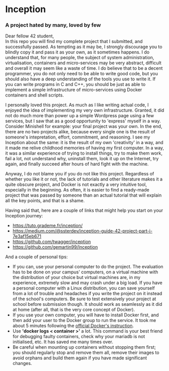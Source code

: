 # Inception
### A project hated by many, loved by few

Dear fellow 42 student,\
In this repo you will find my complete project that I submitted, and successfully passed.
As tempting as it may be, I strongly discourage you to blindly copy it and pass it as your own, as it sometimes happens.
I do understand that, for many people, the subject of system administration, virtualisation, containers and micro-services may be very abstract, difficult and overall it may seem like a waste of time.
I do believe that to be a decent programmer, you do not only need to be able to write good code, but you should also have a deep understanding of the tools you use to write it.
If you can write programs in C and C++, you should be just as able to implement a simple infrastructure of micro-services using Docker containers and shell scripts.

I personally loved this project. As much as I like writing actual code, I enjoyed the idea of implementing my very own infrastructure.
Granted, it did not do much more than power up a simple Wordpress page using a few services, but I saw that as a good opportunity to 'express' myself in a way.
Consider Minishell for example: your final project was your own. In the end, there are no two projects alike, because every single one is the result of someone's intepretation, effort, commitment, and reasoning.
I see my Inception about the same: it is the result of my own 'creativity' in a way, and it made me relive childhood memories of having my first computer.
In a way, it was a similar experience of trying to install things, try to make them work, fail a lot, not understand why, uninstall them, look it up on the Internet, try again, and finally succeed after hours of hard fight with the machine.

Anyway, I do not blame you if you do not like this project.
Regardless of whether you like it or not, the lack of tutorials and other literature makes it a quite obscure project, and Docker is not exactly a very intuitive tool, especially in the beginning.
As often, it is easier to find a ready-made project that was passed by someone than an actual tutorial that will explain all the key points, and that is a shame.

Having said that, here are a couple of links that might help you start on your Inception journey:
+ https://tuto.grademe.fr/inception/
+ https://medium.com/@ssterdev/inception-guide-42-project-part-i-7e3af15eb671
+ https://github.com/twagger/inception
+ https://github.com/gemartin99/Inception

And a couple of personal tips:
+ If you can, use your personal computer to do the project. The evaluation has to be done on your campus' computers, on a virtual machine with the distribution of your choice but virtual machines are, in my experience, extremely slow and may crash under a big load. If you have a personal computer with a Linux distribution, you can save yourself from a lot of trouble and headaches if you write the project on it instead of the school's computers. Be sure to test extensively your project at school before submission though. It should work as seamlessly as it did at home (after all, that is the very core concept of Docker).
+ If you use your own computer, you will have to install Docker first, and then add your user to the Docker group to run the service. It took me about 5 minutes following the [official Docker's instruction](https://docs.docker.com/engine/install/ubuntu/).
+ Use **'docker logs < container >'** a lot. This command is your best friend for debugging faulty containers, check why your mariadb is not initialised, etc. It has saved me many times over.
+ Be careful when mounting up containers without stopping them first; you should regularly stop and remove them all, remove their images to avoid orphans and build them again if you have made significant changes.
